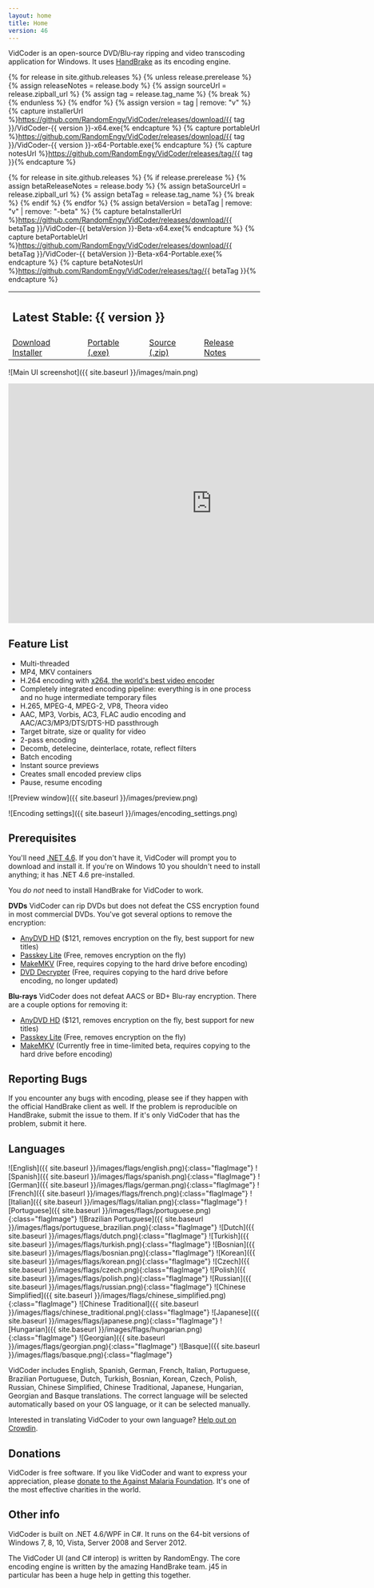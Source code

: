```yaml
---
layout: home
title: Home
version: 46
---
```


VidCoder is an open-source DVD/Blu-ray ripping and video transcoding application for Windows. It uses [HandBrake](http://handbrake.fr/) as its encoding engine.

{% for release in site.github.releases %}
{% unless release.prerelease %}
  {% assign releaseNotes = release.body %}
  {% assign sourceUrl = release.zipball_url %}
  {% assign tag = release.tag_name %}
  {% break %}
{% endunless %}
{% endfor %}
{% assign version = tag | remove: "v" %}
{% capture installerUrl %}https://github.com/RandomEngy/VidCoder/releases/download/{{ tag }}/VidCoder-{{ version }}-x64.exe{% endcapture %}
{% capture portableUrl %}https://github.com/RandomEngy/VidCoder/releases/download/{{ tag }}/VidCoder-{{ version }}-x64-Portable.exe{% endcapture %}
{% capture notesUrl %}https://github.com/RandomEngy/VidCoder/releases/tag/{{ tag }}{% endcapture %}

{% for release in site.github.releases %}
{% if release.prerelease %}
  {% assign betaReleaseNotes = release.body %}
  {% assign betaSourceUrl = release.zipball_url %}
  {% assign betaTag = release.tag_name %}
  {% break %}
{% endif %}
{% endfor %}
{% assign betaVersion = betaTag | remove: "v" | remove: "-beta" %}
{% capture betaInstallerUrl %}https://github.com/RandomEngy/VidCoder/releases/download/{{ betaTag }}/VidCoder-{{ betaVersion }}-Beta-x64.exe{% endcapture %}
{% capture betaPortableUrl %}https://github.com/RandomEngy/VidCoder/releases/download/{{ betaTag }}/VidCoder-{{ betaVersion }}-Beta-x64-Portable.exe{% endcapture %}
{% capture betaNotesUrl %}https://github.com/RandomEngy/VidCoder/releases/tag/{{ betaTag }}{% endcapture %}

<table class="releasesTable">
<tr><td colspan="4">
<h2 class="versionHeader">Latest Stable: {{ version }}</h2>
</td></tr>
<tr>
<td><a class="button" href="{{ installerUrl }}">Download Installer</a></td><td><a href="{{ portableUrl }}" class="secondaryInstallLink">Portable (.exe)</a></td><td><a href="{{ sourceUrl }}" class="secondaryInstallLink">Source (.zip)</a></td><td><a href="{{ notesUrl }}" class="secondaryInstallLink">Release Notes</a></td>
</tr>
</table>

![Main UI screenshot]({{ site.baseurl }}/images/main.png)

<iframe width="814" height="480" src="https://www.youtube.com/embed/5YEZHZghj0k" frameborder="0" allowfullscreen></iframe>

## Feature List

* Multi-threaded
* MP4, MKV containers
* H.264 encoding with [x264, the world's best video encoder](http://www.compression.ru/video/codec_comparison/h264_2012/)
* Completely integrated encoding pipeline: everything is in one process and no huge intermediate temporary files
* H.265, MPEG-4, MPEG-2, VP8, Theora video
* AAC, MP3, Vorbis, AC3, FLAC audio encoding and AAC/AC3/MP3/DTS/DTS-HD passthrough
* Target bitrate, size or quality for video
* 2-pass encoding
* Decomb, detelecine, deinterlace, rotate, reflect filters
* Batch encoding
* Instant source previews
* Creates small encoded preview clips
* Pause, resume encoding

![Preview window]({{ site.baseurl }}/images/preview.png)

![Encoding settings]({{ site.baseurl }}/images/encoding_settings.png)

## Prerequisites
You'll need [.NET 4.6](https://www.microsoft.com/en-us/download/details.aspx?id=53345). If you don't have it, VidCoder will prompt you to download and install it. If you're on Windows 10 you shouldn't need to install anything; it has .NET 4.6 pre-installed.

You *do not* need to install HandBrake for VidCoder to work.

**DVDs**
VidCoder can rip DVDs but does not defeat the CSS encryption found in most commercial DVDs. You've got several options to remove the encryption:

* [AnyDVD HD](https://www.redfox.bz/en/anydvdhd.html) ($121, removes encryption on the fly, best support for new titles)
* [Passkey Lite](http://www.dvdfab.cn/dvd-decrypter.htm) (Free, removes encryption on the fly)
* [MakeMKV](http://www.makemkv.com/) (Free, requires copying to the hard drive before encoding)
* [DVD Decrypter](http://www.dvddecrypter.org.uk/) (Free, requires copying to the hard drive before encoding, no longer updated)

**Blu-rays**
VidCoder does not defeat AACS or BD+ Blu-ray encryption. There are a couple options for removing it:

* [AnyDVD HD](https://www.redfox.bz/en/anydvdhd.html) ($121, removes encryption on the fly, best support for new titles)
* [Passkey Lite](http://www.dvdfab.cn/dvd-decrypter.htm) (Free, removes encryption on the fly)
* [MakeMKV](http://www.makemkv.com/) (Currently free in time-limited beta, requires copying to the hard drive before encoding)

## Reporting Bugs
If you encounter any bugs with encoding, please see if they happen with the official HandBrake client as well. If the problem is reproducible on HandBrake, submit the issue to them. If it's only VidCoder that has the problem, submit it here.

## Languages
![English]({{ site.baseurl }}/images/flags/english.png){:class="flagImage"} ![Spanish]({{ site.baseurl }}/images/flags/spanish.png){:class="flagImage"} ![German]({{ site.baseurl }}/images/flags/german.png){:class="flagImage"} ![French]({{ site.baseurl }}/images/flags/french.png){:class="flagImage"} ![Italian]({{ site.baseurl }}/images/flags/italian.png){:class="flagImage"} ![Portuguese]({{ site.baseurl }}/images/flags/portuguese.png){:class="flagImage"} ![Brazilian Portuguese]({{ site.baseurl }}/images/flags/portuguese_brazilian.png){:class="flagImage"} ![Dutch]({{ site.baseurl }}/images/flags/dutch.png){:class="flagImage"} ![Turkish]({{ site.baseurl }}/images/flags/turkish.png){:class="flagImage"} ![Bosnian]({{ site.baseurl }}/images/flags/bosnian.png){:class="flagImage"} ![Korean]({{ site.baseurl }}/images/flags/korean.png){:class="flagImage"} ![Czech]({{ site.baseurl }}/images/flags/czech.png){:class="flagImage"} ![Polish]({{ site.baseurl }}/images/flags/polish.png){:class="flagImage"} ![Russian]({{ site.baseurl }}/images/flags/russian.png){:class="flagImage"} ![Chinese Simplified]({{ site.baseurl }}/images/flags/chinese_simplified.png){:class="flagImage"} ![Chinese Traditional]({{ site.baseurl }}/images/flags/chinese_traditional.png){:class="flagImage"} ![Japanese]({{ site.baseurl }}/images/flags/japanese.png){:class="flagImage"} ![Hungarian]({{ site.baseurl }}/images/flags/hungarian.png){:class="flagImage"} ![Georgian]({{ site.baseurl }}/images/flags/georgian.png){:class="flagImage"} ![Basque]({{ site.baseurl }}/images/flags/basque.png){:class="flagImage"}

VidCoder includes English, Spanish, German, French, Italian, Portuguese, Brazilian Portuguese, Dutch, Turkish, Bosnian, Korean, Czech, Polish, Russian, Chinese Simplified, Chinese Traditional, Japanese, Hungarian, Georgian and Basque translations. The correct language will be selected automatically based on your OS language, or it can be selected manually.

Interested in translating VidCoder to your own language? [Help out on Crowdin](http://crowdin.net/project/vidcoder).

## Donations
VidCoder is free software. If you like VidCoder and want to express your appreciation, please [donate to the Against Malaria Foundation](http://givewell.org/international/top-charities/AMF). It's one of the most effective charities in the world.

## Other info
VidCoder is built on .NET 4.6/WPF in C#.
It runs on the 64-bit versions of Windows 7, 8, 10, Vista, Server 2008 and Server 2012.

The VidCoder UI (and C# interop) is written by RandomEngy.
The core encoding engine is written by the amazing HandBrake team. j45 in particular has been a huge help in getting this together.
